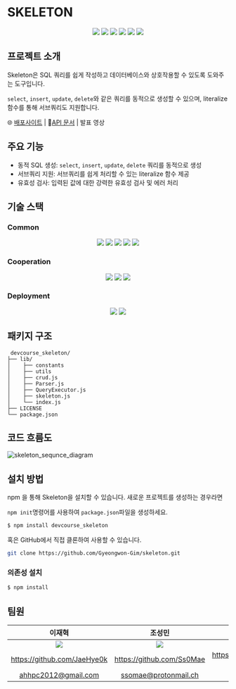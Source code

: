 # SKELETON

<div align="center">
 <img src="https://img.shields.io/badge/JavaScript-f7df1e?style=for-the-badge&logo=javascript&logoColor=white"/>
 <img src="https://img.shields.io/badge/express-000000?style=for-the-badge&logo=express&logoColor=white"/>
 <img src="https://img.shields.io/badge/node.js-5FA04E?style=for-the-badge&logo=node.js&logoColor=white"/>
 <img src="https://img.shields.io/badge/mysql-4479A1?style=for-the-badge&logo=mysql&logoColor=white"/>
 <img src="https://img.shields.io/badge/ESlint-4B32C3?style=for-the-badge&logo=eslint&logoColor=white"/>
 <img src="https://img.shields.io/badge/Prettier-F7B93E?style=for-the-badge&logo=Prettier&logoColor=white"/>
</div>
 
## 프로젝트 소개

Skeleton은 SQL 쿼리를 쉽게 작성하고 데이터베이스와 상호작용할 수 있도록 도와주는 도구입니다.

`select`, `insert`, `update`, `delete`와 같은 쿼리를 동적으로 생성할 수 있으며, literalize함수를 통해 서브쿼리도 지원합니다.

🌐 [배포사이트](https://www.npmjs.com/package/devcourse_skeleton) | 📄[API 문서](https://www.notion.so/API-reference-121b7e8f480180398dbac68e20103ba9?pvs=4) | 발표 영상

## 주요 기능

-   동적 SQL 생성: `select`, `insert`, `update`, `delete` 쿼리를 동적으로 생성
-   서브쿼리 지원: 서브쿼리를 쉽게 처리할 수 있는 literalize 함수 제공
-   유효성 검사: 입력된 값에 대한 강력한 유효성 검사 및 에러 처리

## 기술 스택

### Common

<div align="center">
 <img src="https://img.shields.io/badge/ESlint-4B32C3?style=for-the-badge&logo=eslint&logoColor=white"/>
 <img src="https://img.shields.io/badge/JavaScript-f7df1e?style=for-the-badge&logo=javascript&logoColor=white"/>
 <img src="https://img.shields.io/badge/Prettier-F7B93E?style=for-the-badge&logo=Prettier&logoColor=white"/>
 <img src="https://img.shields.io/badge/node.js-5FA04E?style=for-the-badge&logo=node.js&logoColor=white"/>
 <img src="https://img.shields.io/badge/mysql-4479A1?style=for-the-badge&logo=mysql&logoColor=white"/>
</div>

### Cooperation

<div align="center">
 <img src="https://img.shields.io/badge/slack-4A154B?style=for-the-badge&logo=slack&003545lor=white"/>
 <img src="https://img.shields.io/badge/notion-000000?style=for-the-badge&logo=notion&003545lor=white"/>
 <img src="https://img.shields.io/badge/git-F05032?style=for-the-badge&logo=git&logoColor=white"/>
</div>

### Deployment

<div align="center">
 <img src="https://img.shields.io/badge/github-181717?style=for-the-badge&logo=github&003545lor=white"/>
 <img src="https://img.shields.io/badge/npm-F05032?style=for-the-badge&logo=npm&logoColor=white"/>
</div>

## 패키지 구조

```
 devcourse_skeleton/
├── lib/
│    ├── constants
│    ├── utils
│    ├── crud.js
│    ├── Parser.js
│    ├── QueryExecutor.js
│    ├── skeleton.js
│    └── index.js
├── LICENSE
└── package.json
```

## 코드 흐름도

![skeleton_sequnce_diagram](https://github.com/user-attachments/assets/872fbbbb-84b9-42a6-8874-7cb330ef0c68)

## 설치 방법

npm 을 통해 Skeleton을 설치할 수 있습니다.
새로운 프로젝트를 생성하는 경우라면

`npm init`명령어를 사용하여 `package.json`파일을 생성하세요.

```bash
$ npm install devcourse_skeleton
```

혹은 GitHub에서 직접 클론하여 사용할 수 있습니다.

```bash
git clone https://github.com/Gyeongwon-Gim/skeleton.git
```

### 의존성 설치

```bash
$ npm install
```

## 팀원

|                              이재혁                              |                              조성민                              |                              김경원                              |
| :--------------------------------------------------------------: | :--------------------------------------------------------------: | :--------------------------------------------------------------: |
| <img src="https://avatars.githubusercontent.com/u/55015406?v=4"> | <img src="https://avatars.githubusercontent.com/u/80831228?v=4"> | <img src="https://avatars.githubusercontent.com/u/92427216?v=4"> |
|                   https://github.com/JaeHye0k                    |                    https://github.com/Ss0Mae                     |                 https://github.com/Gyeongwon-Gim                 |
|                       ahhpc2012@gmail.com                        |                       ssomae@protonmail.ch                       |                         nwgmig@gmail.com                         |
